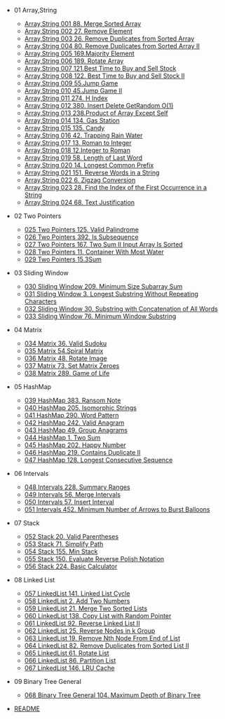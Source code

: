 
- 01 Array,String
  - [Array,String 001 88. Merge Sorted Array](01_Array,String/Array,String_001_88._Merge_Sorted_Array.md)
  - [Array,String 002 27. Remove Element](01_Array,String/Array,String_002_27._Remove_Element.md)
  - [Array,String 003 26. Remove Duplicates from Sorted Array](01_Array,String/Array,String_003_26._Remove_Duplicates_from_Sorted_Array.md)
  - [Array,String 004 80. Remove Duplicates from Sorted Array II](01_Array,String/Array,String_004_80._Remove_Duplicates_from_Sorted_Array_II.md)
  - [Array,String 005 169.Majority Element](01_Array,String/Array,String_005_169.Majority_Element.md)
  - [Array,String 006 189. Rotate Array](01_Array,String/Array,String_006_189._Rotate_Array.md)
  - [Array,String 007 121.Best Time to Buy and Sell Stock](01_Array,String/Array,String_007_121.Best_Time_to_Buy_and_Sell_Stock.md)
  - [Array,String 008 122. Best Time to Buy and Sell Stock II](01_Array,String/Array,String_008_122._Best_Time_to_Buy_and_Sell_Stock_II.md)
  - [Array,String 009 55.Jump Game](01_Array,String/Array,String_009_55.Jump_Game.md)
  - [Array,String 010 45.Jump Game II](01_Array,String/Array,String_010_45.Jump_Game_II.md)
  - [Array,String 011 274. H Index](01_Array,String/Array,String_011_274._H-Index.md)
  - [Array,String 012 380. Insert Delete GetRandom O(1)](01_Array,String/Array,String_012_380._Insert_Delete_GetRandom_O(1).md)
  - [Array,String 013 238.Product of Array Except Self](01_Array,String/Array,String_013_238.Product_of_Array_Except_Self.md)
  - [Array,String 014 134. Gas Station](01_Array,String/Array,String_014_134._Gas_Station.md)
  - [Array,String 015 135. Candy](01_Array,String/Array,String_015_135._Candy.md)
  - [Array,String 016 42. Trapping Rain Water](01_Array,String/Array,String_016_42._Trapping_Rain_Water.md)
  - [Array,String 017 13. Roman to Integer](01_Array,String/Array,String_017_13._Roman_to_Integer.md)
  - [Array,String 018 12.Integer to Roman](01_Array,String/Array,String_018_12.Integer_to_Roman.md)
  - [Array,String 019 58. Length of Last Word](01_Array,String/Array,String_019_58._Length_of_Last_Word.md)
  - [Array,String 020 14. Longest Common Prefix](01_Array,String/Array,String_020_14._Longest_Common_Prefix.md)
  - [Array,String 021 151. Reverse Words in a String](01_Array,String/Array,String_021_151._Reverse_Words_in_a_String.md)
  - [Array,String 022 6. Zigzag Conversion](01_Array,String/Array,String_022_6._Zigzag_Conversion.md)
  - [Array,String 023 28. Find the Index of the First Occurrence in a String](01_Array,String/Array,String_023_28._Find_the_Index_of_the_First_Occurrence_in_a_String.md)
  - [Array,String 024 68. Text Justification](01_Array,String/Array,String_024_68._Text_Justification.md)

- 02 Two Pointers
  - [025 Two Pointers 125. Valid Palindrome](02_Two_Pointers/025_Two_Pointers_125._Valid_Palindrome.md)
  - [026 Two Pointers 392. Is Subsequence](02_Two_Pointers/026_Two_Pointers_392._Is_Subsequence.md)
  - [027 Two Pointers 167. Two Sum II   Input Array Is Sorted](02_Two_Pointers/027_Two_Pointers_167._Two_Sum_II_-_Input_Array_Is_Sorted.md)
  - [028 Two Pointers 11. Container With Most Water](02_Two_Pointers/028_Two_Pointers_11._Container_With_Most_Water.md)
  - [029 Two Pointers 15.3Sum](02_Two_Pointers/029_Two_Pointers_15.3Sum.md)

- 03 Sliding Window
  - [030 Sliding Window 209. Minimum Size Subarray Sum](03_Sliding_Window/030_Sliding_Window_209._Minimum_Size_Subarray_Sum.md)
  - [031 Sliding Window 3. Longest Substring Without Repeating Characters](03_Sliding_Window/031_Sliding_Window_3._Longest_Substring_Without_Repeating_Characters.md)
  - [032 Sliding Window 30. Substring with Concatenation of All Words](03_Sliding_Window/032_Sliding_Window_30._Substring_with_Concatenation_of_All_Words.md)
  - [033 Sliding Window 76. Minimum Window Substring](03_Sliding_Window/033_Sliding_Window_76._Minimum_Window_Substring.md)

- 04 Matrix
  - [034 Matrix 36. Valid Sudoku](04_Matrix/034_Matrix_36._Valid_Sudoku.md)
  - [035 Matrix 54.Spiral Matrix](04_Matrix/035_Matrix_54.Spiral_Matrix.md)
  - [036 Matrix 48. Rotate Image](04_Matrix/036_Matrix_48._Rotate_Image.md)
  - [037 Matrix 73. Set Matrix Zeroes](04_Matrix/037_Matrix_73._Set_Matrix_Zeroes.md)
  - [038 Matrix 289. Game of Life](04_Matrix/038_Matrix_289._Game_of_Life.md)

- 05 HashMap
  - [039 HashMap 383. Ransom Note](05_HashMap/039_HashMap_383._Ransom_Note.md)
  - [040 HashMap 205. Isomorphic Strings](05_HashMap/040_HashMap_205._Isomorphic_Strings.md)
  - [041 HashMap 290. Word Pattern](05_HashMap/041_HashMap_290._Word_Pattern.md)
  - [042 HashMap 242. Valid Anagram](05_HashMap/042_HashMap_242._Valid_Anagram.md)
  - [043 HashMap 49. Group Anagrams](05_HashMap/043_HashMap_49._Group_Anagrams.md)
  - [044 HashMap 1. Two Sum](05_HashMap/044_HashMap_1._Two_Sum.md)
  - [045 HashMap 202. Happy Number](05_HashMap/045_HashMap_202._Happy_Number.md)
  - [046 HashMap 219. Contains Duplicate II](05_HashMap/046_HashMap_219._Contains_Duplicate_II.md)
  - [047 HashMap 128. Longest Consecutive Sequence](05_HashMap/047_HashMap_128._Longest_Consecutive_Sequence.md)

- 06 Intervals
  - [048 Intervals 228. Summary Ranges](06_Intervals/048_Intervals_228._Summary_Ranges.md)
  - [049 Intervals 56. Merge Intervals](06_Intervals/049_Intervals_56._Merge_Intervals.md)
  - [050 Intervals 57. Insert Interval](06_Intervals/050_Intervals_57._Insert_Interval.md)
  - [051 Intervals 452. Minimum Number of Arrows to Burst Balloons](06_Intervals/051_Intervals_452._Minimum_Number_of_Arrows_to_Burst_Balloons.md)

- 07 Stack
  - [052 Stack 20. Valid Parentheses](07_Stack/052_Stack_20._Valid_Parentheses.md)
  - [053 Stack 71. Simplify Path](07_Stack/053_Stack_71._Simplify_Path.md)
  - [054 Stack 155. Min Stack](07_Stack/054_Stack_155._Min_Stack.md)
  - [055 Stack 150. Evaluate Reverse Polish Notation](07_Stack/055_Stack_150._Evaluate_Reverse_Polish_Notation.md)
  - [056 Stack 224. Basic Calculator](07_Stack/056_Stack_224._Basic_Calculator.md)

- 08 Linked List
  - [057 LinkedList 141. Linked List Cycle](08_Linked_List/057_LinkedList_141._Linked_List_Cycle.md)
  - [058 LinkedList 2. Add Two Numbers](08_Linked_List/058_LinkedList_2._Add_Two_Numbers.md)
  - [059 LinkedList 21. Merge Two Sorted Lists](08_Linked_List/059_LinkedList_21._Merge_Two_Sorted_Lists.md)
  - [060 LinkedList 138. Copy List with Random Pointer](08_Linked_List/060_LinkedList_138._Copy_List_with_Random_Pointer.md)
  - [061 LinkedList 92. Reverse Linked List II](08_Linked_List/061_LinkedList_92._Reverse_Linked_List_II.md)
  - [062 LinkedList 25. Reverse Nodes in k Group](08_Linked_List/062_LinkedList_25._Reverse_Nodes_in_k-Group.md)
  - [063 LinkedList 19. Remove Nth Node From End of List](08_Linked_List/063_LinkedList_19._Remove_Nth_Node_From_End_of_List.md)
  - [064 LinkedList 82. Remove Duplicates from Sorted List II](08_Linked_List/064_LinkedList_82._Remove_Duplicates_from_Sorted_List_II.md)
  - [065 LinkedList 61. Rotate List](08_Linked_List/065_LinkedList_61._Rotate_List.md)
  - [066 LinkedList 86. Partition List](08_Linked_List/066_LinkedList_86._Partition_List.md)
  - [067 LinkedList 146. LRU Cache](08_Linked_List/067_LinkedList_146._LRU_Cache.md)

- 09 Binary Tree General
  - [068 Binary Tree General 104. Maximum Depth of Binary Tree](09_Binary_Tree_General/068_Binary_Tree_General_104._Maximum_Depth_of_Binary_Tree.md)

- [README](README.md)
